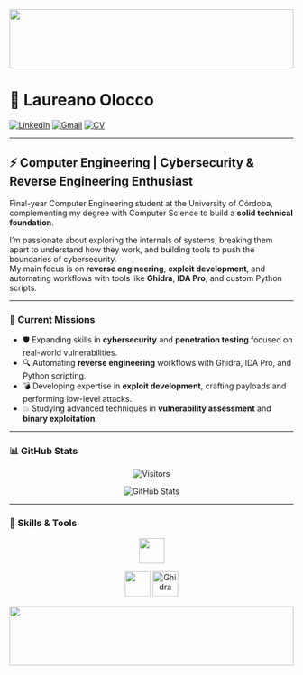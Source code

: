 <img src="https://user-images.githubusercontent.com/73097560/115834477-dbab4500-a447-11eb-908a-139a6edaec5c.gif" width="100%" height="105px" />

# 🌌 Laureano Olocco

[![LinkedIn](https://img.shields.io/badge/-LinkedIn-0A66C2?style=for-the-badge&logo=Linkedin&logoColor=white)](https://www.linkedin.com/in/laureanoolocco)
[![Gmail](https://img.shields.io/badge/-Gmail-EA4335?style=for-the-badge&logo=Gmail&logoColor=white)](mailto:laureanoolocco@gmail.com)
[![CV](https://img.shields.io/badge/-Curriculum-1A1A1A?style=for-the-badge&logo=pagekit&logoColor=white)](https://www.kickresume.com/cv/MvodW1/)

---

## ⚡ Computer Engineering | Cybersecurity & Reverse Engineering Enthusiast
Final-year Computer Engineering student at the University of Córdoba, complementing my degree with Computer Science to build a **solid technical foundation**.  

I’m passionate about exploring the internals of systems, breaking them apart to understand how they work, and building tools to push the boundaries of cybersecurity.  
My main focus is on **reverse engineering**, **exploit development**, and automating workflows with tools like **Ghidra**, **IDA Pro**, and custom Python scripts.

---

### 🚀 Current Missions
- 🛡️ Expanding skills in **cybersecurity** and **penetration testing** focused on real-world vulnerabilities.  
- 🔍 Automating **reverse engineering** workflows with Ghidra, IDA Pro, and Python scripting.  
- 💣 Developing expertise in **exploit development**, crafting payloads and performing low-level attacks.  
- 💥 Studying advanced techniques in **vulnerability assessment** and **binary exploitation**.

---

### 📊 GitHub Stats
<p align="center">
  <img src="https://visitor-badge.laobi.icu/badge?page_id=LaureanoOlocco.LaureanoOlocco" alt="Visitors"/>
</p>

<p align="center">
  <img src="https://github-readme-stats.vercel.app/api?username=LaureanoOlocco&show_icons=true&theme=highcontrast&title_color=FF5555&icon_color=FF5555&text_color=FFAAAA&bg_color=000000" alt="GitHub Stats"/>
</p>

---

### 🧠 Skills & Tools
<p align="center">
  <!-- Languages -->
  <img src="https://skillicons.dev/icons?i=c,cpp,java,python,bash" height="45px"/>
</p>

<p align="center">
  <!-- Tools -->
  <img src="https://skillicons.dev/icons?i=kali,linux,git,vscode" height="45px"/>
  <img height="45px" alt="Ghidra" src="https://github.com/user-attachments/assets/8093101c-10e7-4cf4-affd-96d7a5a99c2d" />
</p>

<img src="https://user-images.githubusercontent.com/73097560/115834477-dbab4500-a447-11eb-908a-139a6edaec5c.gif" width="100%" height="105px" />
